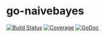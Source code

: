 # go-naivebayes
[![Build Status](https://travis-ci.org/tophers42/go-naivebayes.svg?branch=master)](https://travis-ci.org/tophers42/go-naivebayes/naivebayes)
[![Coverage](http://gocover.io/_badge/github.com/tophers42/go-naivebayes)](http://gocover.io/github.com/tophers42/go-naivebayes/naivebayes)
[![GoDoc](https://godoc.org/github.com/tophers42/go-naivebayes/naivebayes?status.svg)](https://godoc.org/github.com/tophers42/go-naivebayes/naivebayes)

